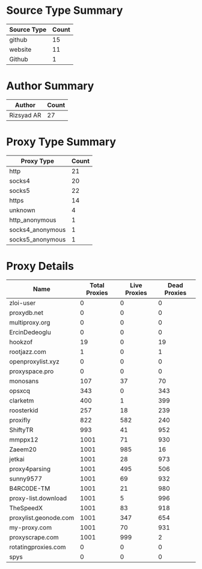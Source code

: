 # Source Type Summary

| Source Type | Count |
|-------------|-------|
| github | 15 |
| website | 11 |
| Github | 1 |


# Author Summary

| Author | Count |
|--------|-------|
| Rizsyad AR | 27 |


# Proxy Type Summary

| Proxy Type | Count |
|------------|-------|
| http | 21 |
| socks4 | 20 |
| socks5 | 22 |
| https | 14 |
| unknown | 4 |
| http_anonymous | 1 |
| socks4_anonymous | 1 |
| socks5_anonymous | 1 |


# Proxy Details

| Name | Total Proxies | Live Proxies | Dead Proxies |
|------|---------------|--------------|---------------|
| zloi-user | 0 | 0 | 0 |
| proxydb.net | 0 | 0 | 0 |
| multiproxy.org | 0 | 0 | 0 |
| ErcinDedeoglu | 0 | 0 | 0 |
| hookzof | 19 | 0 | 19 |
| rootjazz.com | 1 | 0 | 1 |
| openproxylist.xyz | 0 | 0 | 0 |
| proxyspace.pro | 0 | 0 | 0 |
| monosans | 107 | 37 | 70 |
| opsxcq | 343 | 0 | 343 |
| clarketm | 400 | 1 | 399 |
| roosterkid | 257 | 18 | 239 |
| proxifly | 822 | 582 | 240 |
| ShiftyTR | 993 | 41 | 952 |
| mmppx12 | 1001 | 71 | 930 |
| Zaeem20 | 1001 | 985 | 16 |
| jetkai | 1001 | 28 | 973 |
| proxy4parsing | 1001 | 495 | 506 |
| sunny9577 | 1001 | 69 | 932 |
| B4RC0DE-TM | 1001 | 21 | 980 |
| proxy-list.download | 1001 | 5 | 996 |
| TheSpeedX | 1001 | 83 | 918 |
| proxylist.geonode.com | 1001 | 347 | 654 |
| my-proxy.com | 1001 | 70 | 931 |
| proxyscrape.com | 1001 | 999 | 2 |
| rotatingproxies.com | 0 | 0 | 0 |
| spys | 0 | 0 | 0 |
